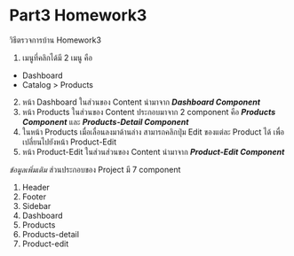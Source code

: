 # Part3 Homework3

วิธีตรวจการบ้าน Homework3
1. เมนูที่คลิกได้มี 2 เมนู คือ
- Dashboard
- Catalog > Products

2. หน้า Dashboard ในส่วนของ Content นำมาจาก __*Dashboard Component*__
3. หน้า Products ในส่วนของ Content ประกอบมาจาก 2 component คือ __*Products Component*__ และ __*Products-Detail Component*__
4. ในหน้า Products เมื่อเลื่อนลงมาด้านล่าง สามารถคลิกปุ่ม Edit ของแต่ละ Product ได้ เพื่อเปลี่ยนไปยังหน้า Product-Edit
5. หน้า Product-Edit ในส่วนส่วนของ Content นำมาจาก __*Product-Edit Component*__

*ข้อมูลเพิ่มเติม* ส่วนประกอบของ Project มี 7 component
1. Header
2. Footer
3. Sidebar
4. Dashboard
5. Products
6. Products-detail
7. Product-edit